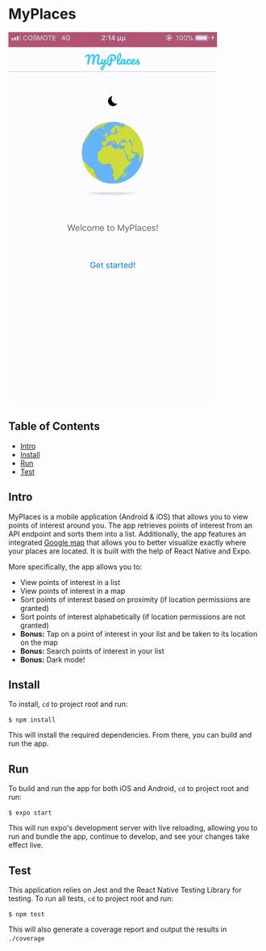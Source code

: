 # MyPlaces

![demo](https://github.com/tmns/myplaces/raw/master/demo/demo.gif)

## Table of Contents
* [Intro](#intro)
* [Install](#install)
* [Run](#run)
* [Test](#test)

## Intro
MyPlaces is a mobile application (Android & iOS) that allows you to view points of interest around you. The app retrieves points of interest from an API endpoint and sorts them into a list. Additionally, the app features an integrated [Google map](https://github.com/venits/react-native-map-clustering) that allows you to better visualize exactly where your places are located. It is built with the help of React Native and Expo. 

More specifically, the app allows you to:

* View points of interest in a list
* View points of interest in a map
* Sort points of interest based on proximity (if location permissions are granted)
* Sort points of interest alphabetically (if location permissions are not granted)
* **Bonus:** Tap on a point of interest in your list and be taken to its location on the map
* **Bonus:** Search points of interest in your list
* **Bonus:** Dark mode!

## Install
To install, `cd` to project root and run:
```
$ npm install
```
This will install the required dependencies. From there, you can build and run the app.

## Run
To build and run the app for both iOS and Android, `cd` to project root and run:
```
$ expo start
```
This will run expo's development server with live reloading, allowing you to run and bundle the app, continue to develop, and see your changes take effect live.

## Test
This application relies on Jest and the React Native Testing Library for testing. To run all tests, `cd` to project root and run:
```
$ npm test
```
This will also generate a coverage report and output the results in `./coverage`